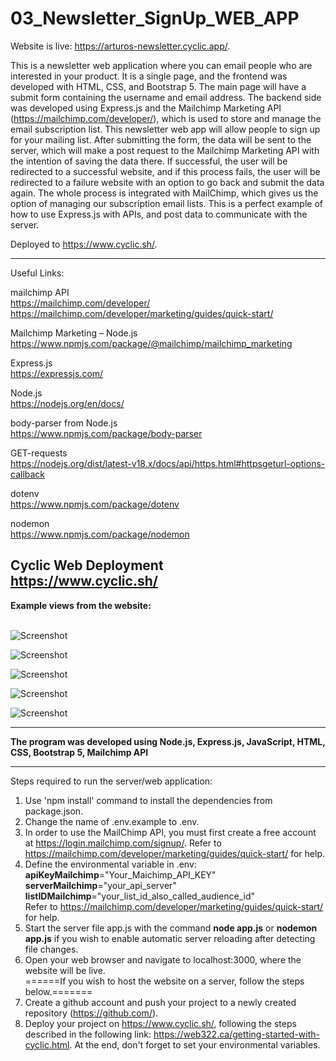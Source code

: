 # 03_Newsletter_SignUp_WEB_APP

Website is live: https://arturos-newsletter.cyclic.app/.

This is a newsletter web application where you can email people who are interested in your product. It is a single page, and the frontend was developed with HTML, CSS, and Bootstrap 5. The main page will have a submit form containing the username and email address. The backend side was developed using Express.js and the Mailchimp Marketing API (https://mailchimp.com/developer/), which is used to store and manage the email subscription list. This newsletter web app will allow people to sign up for your mailing list. After submitting the form, the data will be sent to the server, which will make a post request to the Mailchimp Marketing API with the intention of saving the data there. If successful, the user will be redirected to a successful website, and if this process fails, the user will be redirected to a failure website with an option to go back and submit the data again. The whole process is integrated with MailChimp, which gives us the option of managing our subscription email lists. This is a perfect example of how to use Express.js with APIs, and post data to communicate with the server.  

Deployed to https://www.cyclic.sh/. </br>

---
 
Useful Links:

mailchimp API</br>
https://mailchimp.com/developer/</br>
https://mailchimp.com/developer/marketing/guides/quick-start/</br>

Mailchimp Marketing – Node.js</br>
https://www.npmjs.com/package/@mailchimp/mailchimp_marketing</br>

Express.js</br>
https://expressjs.com/</br>

Node.js</br>
https://nodejs.org/en/docs/</br>

body-parser from Node.js</br>
https://www.npmjs.com/package/body-parser</br>

GET-requests</br>
https://nodejs.org/dist/latest-v18.x/docs/api/https.html#httpsgeturl-options-callback</br>

dotenv</br>
https://www.npmjs.com/package/dotenv</br>

nodemon</br>
https://www.npmjs.com/package/nodemon</br>

Cyclic Web Deployment</br>
https://www.cyclic.sh/</br>
---
 
**Example views from the website:**</br>
</br>


![Screenshot](docs/img/01_img.png)</br>


![Screenshot](docs/img/02_img.png)</br>


![Screenshot](docs/img/03_img.png)</br>


![Screenshot](docs/img/04_img.png)</br>


![Screenshot](docs/img/05_img.png)</br>

---

**The program was developed using Node.js, Express.js, JavaScript, HTML, CSS, Bootstrap 5, Mailchimp API**

---

Steps required to run the server/web application:</br>
1. Use 'npm install' command to install the dependencies from package.json.</br>
2. Change the name of .env.example to .env.</br>
3. In order to use the MailChimp API, you must first create a free account at https://login.mailchimp.com/signup/.
Refer to https://mailchimp.com/developer/marketing/guides/quick-start/ for help. </br>
4. Define the environmental variable in .env:</br>
**apiKeyMailchimp**="Your_Maichimp_API_KEY"</br>
**serverMailchimp**="your_api_server"</br>
**listIDMailchimp**="your_list_id_also_called_audience_id"</br>
Refer to https://mailchimp.com/developer/marketing/guides/quick-start/ for help. </br>
5. Start the server file app.js with the command **node app.js** or **nodemon app.js** if you wish to enable automatic server reloading after detecting file changes.</br>
6. Open your web browser and navigate to localhost:3000, where the website will be live.</br>
======If you wish to host the website on a server, follow the steps below.=======</br>
7. Create a github account and push your project to a newly created repository (https://github.com/). </br>
8. Deploy your project on https://www.cyclic.sh/, following the steps described in the following link: https://web322.ca/getting-started-with-cyclic.html. At the end, don't forget to set your environmental variables.
